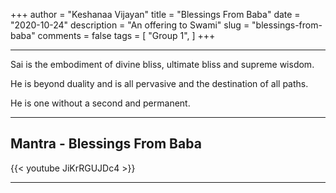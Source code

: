 +++
author = "Keshanaa Vijayan"
title = "Blessings From Baba"
date = "2020-10-24"
description = "An offering to Swami"
slug = "blessings-from-baba"
comments = false
tags = [
    "Group 1",
]
+++

---

Sai is the embodiment of divine bliss, ultimate bliss and supreme wisdom. 

He is beyond duality and is all pervasive and the destination of all paths. 

He is one without a second and permanent.

---

## Mantra - Blessings From Baba

{{< youtube JiKrRGUJDc4 >}}

---